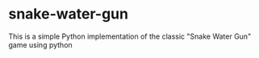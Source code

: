 # snake-water-gun
This is a simple Python implementation of the classic "Snake Water Gun" game using python
